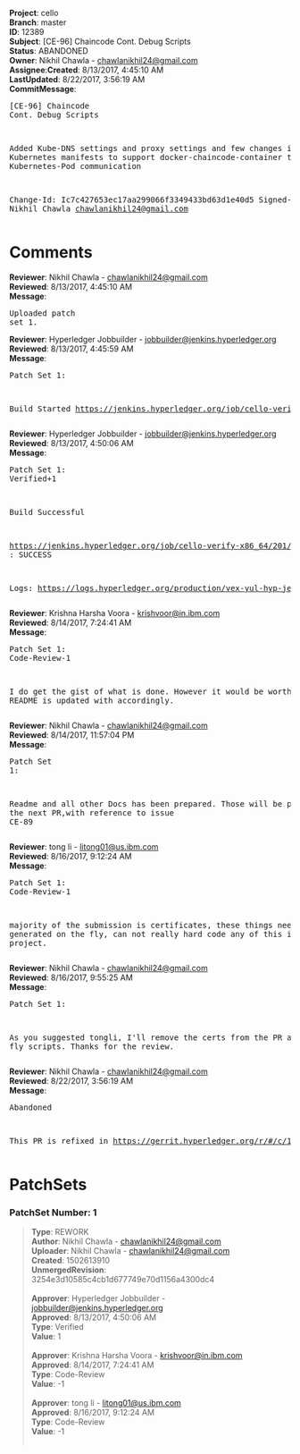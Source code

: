 <strong>Project</strong>: cello</br><strong>Branch</strong>: master<br><strong>ID</strong>: 12389<br><strong>Subject</strong>: [CE-96] Chaincode Cont. Debug Scripts<br><strong>Status</strong>: ABANDONED<br><strong>Owner</strong>: Nikhil Chawla - chawlanikhil24@gmail.com<br><strong>Assignee</strong>:<strong>Created</strong>: 8/13/2017, 4:45:10 AM<br><strong>LastUpdated</strong>: 8/22/2017, 3:56:19 AM<br><strong>CommitMessage</strong>:<br><pre>[CE-96] Chaincode Cont. Debug Scripts

Added Kube-DNS settings and proxy settings
and few changes in the Kubernetes manifests
to support docker-chaincode-container to
Kubernetes-Pod communication

Change-Id: Ic7c427653ec17aa299066f3349433bd63d1e40d5
Signed-off-by: Nikhil Chawla <chawlanikhil24@gmail.com>
</pre><h1>Comments</h1><strong>Reviewer</strong>: Nikhil Chawla - chawlanikhil24@gmail.com<br><strong>Reviewed</strong>: 8/13/2017, 4:45:10 AM<br><strong>Message</strong>: <pre>Uploaded patch set 1.</pre><strong>Reviewer</strong>: Hyperledger Jobbuilder - jobbuilder@jenkins.hyperledger.org<br><strong>Reviewed</strong>: 8/13/2017, 4:45:59 AM<br><strong>Message</strong>: <pre>Patch Set 1:

Build Started https://jenkins.hyperledger.org/job/cello-verify-x86_64/201/</pre><strong>Reviewer</strong>: Hyperledger Jobbuilder - jobbuilder@jenkins.hyperledger.org<br><strong>Reviewed</strong>: 8/13/2017, 4:50:06 AM<br><strong>Message</strong>: <pre>Patch Set 1: Verified+1

Build Successful 

https://jenkins.hyperledger.org/job/cello-verify-x86_64/201/ : SUCCESS

Logs: https://logs.hyperledger.org/production/vex-yul-hyp-jenkins-1/cello-verify-x86_64/201</pre><strong>Reviewer</strong>: Krishna Harsha Voora - krishvoor@in.ibm.com<br><strong>Reviewed</strong>: 8/14/2017, 7:24:41 AM<br><strong>Message</strong>: <pre>Patch Set 1: Code-Review-1

I do get the gist of what is done.
However it would be worth if README is updated with accordingly.</pre><strong>Reviewer</strong>: Nikhil Chawla - chawlanikhil24@gmail.com<br><strong>Reviewed</strong>: 8/14/2017, 11:57:04 PM<br><strong>Message</strong>: <pre>Patch Set 1:

Readme and all other Docs has been prepared. Those will be pushed in the next PR,with reference to issue CE-89</pre><strong>Reviewer</strong>: tong  li - litong01@us.ibm.com<br><strong>Reviewed</strong>: 8/16/2017, 9:12:24 AM<br><strong>Message</strong>: <pre>Patch Set 1: Code-Review-1

majority of the submission is certificates, these things need to be generated on the fly, can not really hard code any of this in a serious project.</pre><strong>Reviewer</strong>: Nikhil Chawla - chawlanikhil24@gmail.com<br><strong>Reviewed</strong>: 8/16/2017, 9:55:25 AM<br><strong>Message</strong>: <pre>Patch Set 1:

As you suggested tongli, I'll remove the certs from the PR and the fly scripts. Thanks for the review.</pre><strong>Reviewer</strong>: Nikhil Chawla - chawlanikhil24@gmail.com<br><strong>Reviewed</strong>: 8/22/2017, 3:56:19 AM<br><strong>Message</strong>: <pre>Abandoned

This PR is refixed in 
https://gerrit.hyperledger.org/r/#/c/12637/</pre><h1>PatchSets</h1><h3>PatchSet Number: 1</h3><blockquote><strong>Type</strong>: REWORK<br><strong>Author</strong>: Nikhil Chawla - chawlanikhil24@gmail.com<br><strong>Uploader</strong>: Nikhil Chawla - chawlanikhil24@gmail.com<br><strong>Created</strong>: 1502613910<br><strong>UnmergedRevision</strong>: 3254e3d10585c4cb1d677749e70d1156a4300dc4<br><br><strong>Approver</strong>: Hyperledger Jobbuilder - jobbuilder@jenkins.hyperledger.org<br><strong>Approved</strong>: 8/13/2017, 4:50:06 AM<br><strong>Type</strong>: Verified<br><strong>Value</strong>: 1<br><br><strong>Approver</strong>: Krishna Harsha Voora - krishvoor@in.ibm.com<br><strong>Approved</strong>: 8/14/2017, 7:24:41 AM<br><strong>Type</strong>: Code-Review<br><strong>Value</strong>: -1<br><br><strong>Approver</strong>: tong  li - litong01@us.ibm.com<br><strong>Approved</strong>: 8/16/2017, 9:12:24 AM<br><strong>Type</strong>: Code-Review<br><strong>Value</strong>: -1<br><br></blockquote>